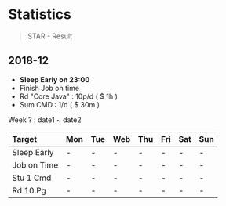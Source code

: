 # Statistics

> STAR - Result

## 2018-12

- **Sleep Early on 23:00**
- Finish Job on time
- Rd "Core Java" : 10p/d ( $ 1h )
- Sum CMD : 1/d ( $ 30m )

Week ? : date1 ~ date2

|Target|Mon|Tue|Web|Thu|Fri|Sat|Sun|
|:-|-|-|-|-|-|-|-|
|Sleep Early|-|-|-|-|-|-|-|
|Job on Time|-|-|-|-|-|-|-|
|Stu 1 Cmd|-|-|-|-|-|-|-|
|Rd 10 Pg|-|-|-|-|-|-|-|
